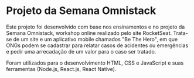 # Projeto da Semana Omnistack

Este projeto foi desenvolvido com base nos ensinamentos e no projeto da Semana Omnistack, workshop online realizado pelo site RocketSeat.
Trata-se de um site e um aplicativo mobile chamados "Be The Hero", em que ONGs podem se cadastrar para relatar casos de acidentes ou emergências e pedir uma arrecadação de um valor para o caso ser tratado.

Foram utilizados para o desenvolvimento HTML, CSS e JavaScript e suas ferramentas (Node.js, React.js, React Native).

